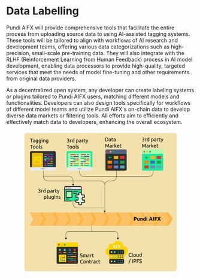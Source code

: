 # Data Labelling

Pundi AIFX will provide comprehensive tools that facilitate the entire process from uploading source data to using AI-assisted tagging systems. These tools will be tailored to align with workflows of AI research and development teams, offering various data categorizations such as high-precision, small-scale pre-training data. They will also integrate with the RLHF (Reinforcement Learning from Human Feedback) process in AI model development, enabling data processors to provide high-quality, targeted services that meet the needs of model fine-tuning and other requirements from original data providers.

As a decentralized open system, any developer can create labeling systems or plugins tailored to Pundi AIFX users, matching different models and functionalities. Developers can also design tools specifically for workflows of different model teams and utilize Pundi AIFX's on-chain data to develop diverse data markets or filtering tools. All efforts aim to efficiently and effectively match data to developers, enhancing the overall ecosystem.

<figure><img src="../.gitbook/assets/D1-04.png" alt=""><figcaption></figcaption></figure>
